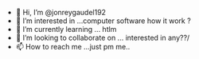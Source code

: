 - 👋 Hi, I’m @jonreygaudel192
- 👀 I’m interested in ...computer software how it work ?
- 🌱 I’m currently learning ... htlm 
- 💞️ I’m looking to collaborate on ... interested in any??/
- 📫 How to reach me ...just pm me..

<!---
jonreygaudel192/jonreygaudel192 is a ✨ special ✨ repository because its `README.md` (this file) appears on your GitHub profile.
You can click the Preview link to take a look at your changes.
--->
